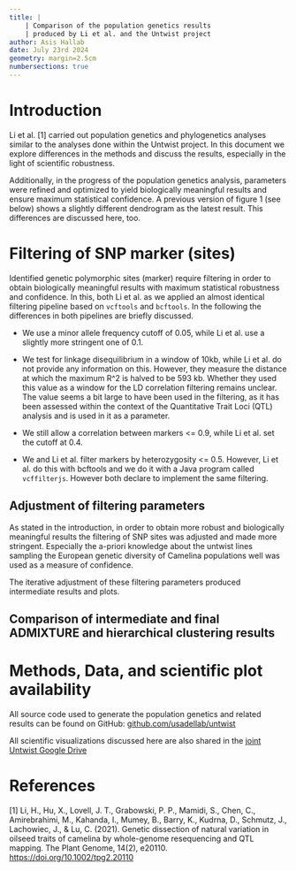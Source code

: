 ```yaml
---
title: |
    | Comparison of the population genetics results
    | produced by Li et al. and the Untwist project
author: Asis Hallab
date: July 23rd 2024
geometry: margin=2.5cm
numbersections: true
---
```


# Introduction

Li et al. [1] carried out population genetics and phylogenetics analyses
similar to the analyses done within the Untwist project. In this document we
explore differences in the methods and discuss the results, especially in the
light of scientific robustness.

Additionally, in the progress of the population genetics analysis, parameters
were refined and optimized to yield biologically meaningful results and ensure
maximum statistical confidence. A previous version of figure 1 (see below)
shows a slightly different dendrogram as the latest result. This differences
are discussed here, too.

# Filtering of SNP marker (sites)

Identified genetic polymorphic sites (marker) require filtering in order to
obtain biologically meaningful results with maximum statistical robustness and
confidence. In this, both Li et al. as we applied an almost identical filtering
pipeline based on `vcftools` and `bcftools`. In the following the differences
in both pipelines are briefly discussed.

* We use a minor allele frequency cutoff of 0.05, while Li et al. use a
  slightly more stringent one of 0.1.

* We test for linkage disequilibrium in a window of 10kb, while Li et al. do
  not provide any information on this. However, they measure the distance at
  which the maximum R^2 is halved to be 593 kb. Whether they used this value as
  a window for the LD correlation filtering remains unclear. The value seems a
  bit large to have been used in the filtering, as it has been assessed within
  the context of the Quantitative Trait Loci (QTL) analysis and is used in it
  as a parameter.

* We still allow a correlation between markers <= 0.9, while Li et al. set the
  cutoff at 0.4.

* We and Li et al. filter markers by heterozygosity <= 0.5. However, Li et al.
  do this with bcftools and we do it with a Java program called `vcffilterjs`.
  However both declare to implement the same filtering.

## Adjustment of filtering parameters

As stated in the introduction, in order to obtain more robust and biologically
meaningful results the filtering of SNP sites was adjusted and made more
stringent. Especially the a-priori knowledge about the untwist lines sampling
the European genetic diversity of Camelina populations well was used as a
measure of confidence.

The iterative adjustment of these filtering parameters produced intermediate
results and plots.

## Comparison of intermediate and final ADMIXTURE and hierarchical clustering results 

# Methods, Data, and scientific plot availability

All source code used to generate the population genetics and related results
can be found on GitHub:
[github.com/usadellab/untwist](https://github.com/usadellab/untwist)

All scientific visualizations discussed here are also shared in the [joint
Untwist Google
Drive](https://drive.google.com/drive/folders/188FUoXMNcSyhrIYTyXX17HTOjqvFYtKi?usp=drive_link)

# References

[1] Li, H., Hu, X., Lovell, J. T., Grabowski, P. P., Mamidi, S., Chen, C.,
Amirebrahimi, M., Kahanda, I., Mumey, B., Barry, K., Kudrna, D., Schmutz, J.,
Lachowiec, J., & Lu, C. (2021). Genetic dissection of natural variation in
oilseed traits of camelina by whole-genome resequencing and QTL mapping. The
Plant Genome, 14(2), e20110. https://doi.org/10.1002/tpg2.20110

